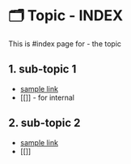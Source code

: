 # 🗂️ Topic - INDEX

This is #index page for - the topic

## 1. sub-topic 1
- [sample link](http:sample-link)
- [[]]  - for internal 

## 2. sub-topic 2
- [sample link](http:sample-link)
- [[]]

